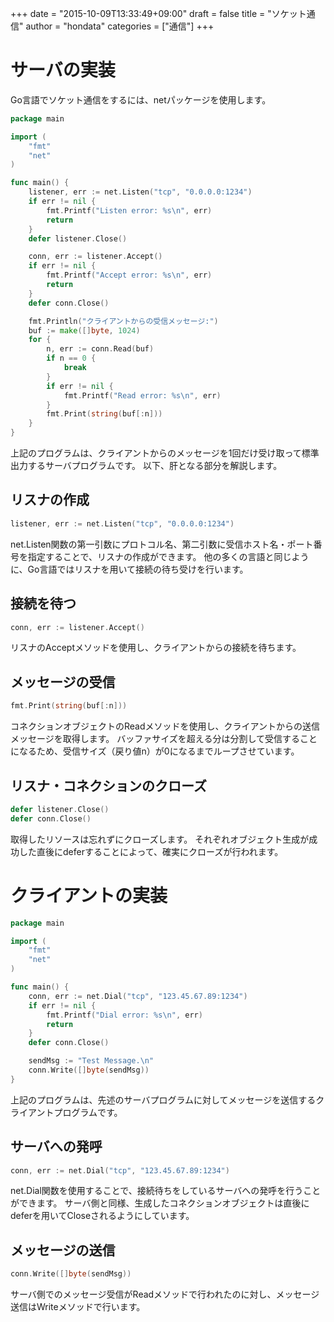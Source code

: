 +++
date = "2015-10-09T13:33:49+09:00"
draft = false
title = "ソケット通信"
author = "hondata"
categories = ["通信"]
+++

# サーバの実装

Go言語でソケット通信をするには、netパッケージを使用します。

```go
package main

import (
    "fmt"
    "net"
)

func main() {
    listener, err := net.Listen("tcp", "0.0.0.0:1234")
    if err != nil {
        fmt.Printf("Listen error: %s\n", err)
        return
    }
    defer listener.Close()

    conn, err := listener.Accept()
    if err != nil {
        fmt.Printf("Accept error: %s\n", err)
        return
    }
    defer conn.Close()

    fmt.Println("クライアントからの受信メッセージ:")
    buf := make([]byte, 1024)
    for {
        n, err := conn.Read(buf)
        if n == 0 {
            break
        }
        if err != nil {
            fmt.Printf("Read error: %s\n", err)
        }
        fmt.Print(string(buf[:n]))
    }
}
```

上記のプログラムは、クライアントからのメッセージを1回だけ受け取って標準出力するサーバプログラムです。
以下、肝となる部分を解説します。

## リスナの作成

```go
listener, err := net.Listen("tcp", "0.0.0.0:1234")
```

net.Listen関数の第一引数にプロトコル名、第二引数に受信ホスト名・ポート番号を指定することで、リスナの作成ができます。
他の多くの言語と同じように、Go言語ではリスナを用いて接続の待ち受けを行います。

## 接続を待つ

```go
conn, err := listener.Accept()
```

リスナのAcceptメソッドを使用し、クライアントからの接続を待ちます。

## メッセージの受信

```go
fmt.Print(string(buf[:n]))
```

コネクションオブジェクトのReadメソッドを使用し、クライアントからの送信メッセージを取得します。
バッファサイズを超える分は分割して受信することになるため、受信サイズ（戻り値n）が0になるまでループさせています。

## リスナ・コネクションのクローズ

```go
defer listener.Close()
defer conn.Close()
```

取得したリソースは忘れずにクローズします。
それぞれオブジェクト生成が成功した直後にdeferすることによって、確実にクローズが行われます。

# クライアントの実装

```go
package main

import (
    "fmt"
    "net"
)

func main() {
    conn, err := net.Dial("tcp", "123.45.67.89:1234")
    if err != nil {
        fmt.Printf("Dial error: %s\n", err)
        return
    }
    defer conn.Close()

    sendMsg := "Test Message.\n"
    conn.Write([]byte(sendMsg))
}
```

上記のプログラムは、先述のサーバプログラムに対してメッセージを送信するクライアントプログラムです。

## サーバへの発呼

```go
conn, err := net.Dial("tcp", "123.45.67.89:1234")
```

net.Dial関数を使用することで、接続待ちをしているサーバへの発呼を行うことができます。
サーバ側と同様、生成したコネクションオブジェクトは直後にdeferを用いてCloseされるようにしています。

## メッセージの送信

```go
conn.Write([]byte(sendMsg))
```

サーバ側でのメッセージ受信がReadメソッドで行われたのに対し、メッセージ送信はWriteメソッドで行います。
